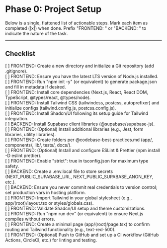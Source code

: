 # Phase 0: Project Setup

Below is a single, flattened list of actionable steps. Mark each item as completed ([x]) when done. Prefix "FRONTEND: " or "BACKEND: " to indicate the nature of the task.

---

## Checklist

[ ] FRONTEND: Create a new directory and initialize a Git repository (add .gitignore).  
[ ] FRONTEND: Ensure you have the latest LTS version of Node.js installed.  
[ ] FRONTEND: Run "npm init -y" (or equivalent) to generate package.json and fill in metadata if desired.  
[ ] FRONTEND: Install core dependencies (Next.js, React, React DOM, TypeScript, @types/react, @types/node).  
[ ] FRONTEND: Install Tailwind CSS (tailwindcss, postcss, autoprefixer) and initialize configs (tailwind.config.js, postcss.config.js).  
[ ] FRONTEND: Install Shadcn/UI following its setup guide for Tailwind integration.  
[ ] BACKEND: Install Supabase client libraries (@supabase/supabase-js).  
[ ] FRONTEND: (Optional) Install additional libraries (e.g., Jest, form libraries, utility libraries).  
[ ] FRONTEND: Create folders per @codebase-best-practices.md (app/, components/, lib/, tests/, docs/).  
[ ] FRONTEND: (Optional) Install and configure ESLint & Prettier (npm install -D eslint prettier).  
[ ] FRONTEND: Enable "strict": true in tsconfig.json for maximum type safety.  
[ ] BACKEND: Create a .env.local file to store secrets (NEXT_PUBLIC_SUPABASE_URL, NEXT_PUBLIC_SUPABASE_ANON_KEY, etc.).  
[ ] BACKEND: Ensure you never commit real credentials to version control; set production vars in hosting platform.  
[ ] FRONTEND: Import Tailwind in your global stylesheet (e.g., app/(root)/layout.tsx or styles/globals.css).  
[ ] FRONTEND: Validate Shadcn/UI setup and theme customizations.  
[ ] FRONTEND: Run "npm run dev" (or equivalent) to ensure Next.js compiles without errors.  
[ ] FRONTEND: Create a minimal page (app/(root)/page.tsx) to confirm routing and Tailwind functionality (e.g., text-red-500).  
[ ] FRONTEND: (Optional) Push to GitHub and set up a CI workflow (GitHub Actions, CircleCI, etc.) for linting and testing.  